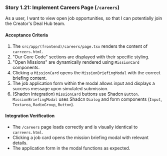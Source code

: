 ### Story 1.21: Implement Careers Page (`/careers`)

As a user, I want to view open job opportunities, so that I can potentially join the Creator's Deal Hub team.

#### Acceptance Criteria

1.  The `src/app/(frontend)/careers/page.tsx` renders the content of `carreers.html`.
2.  "Our Core Code" sections are displayed with their specific styling.
3.  "Open Missions" are dynamically rendered using `MissionCard` components.
4.  Clicking a `MissionCard` opens the `MissionBriefingModal` with the correct briefing content.
5.  The job application form within the modal allows input and displays a success message upon simulated submission.
6.  (Shadcn Integration) `MissionCard` buttons use Shadcn `Button`. `MissionBriefingModal` uses Shadcn `Dialog` and form components (`Input`, `Textarea`, `RadioGroup`, `Button`).

#### Integration Verification

* The `/careers` page loads correctly and is visually identical to `carreers.html`.
* Clicking a job card opens the mission briefing modal with relevant details.
* The application form in the modal functions as expected.